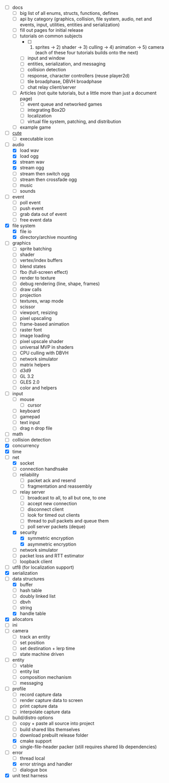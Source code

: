
* [ ] docs
	* [ ] big list of all enums, structs, functions, defines
	* [ ] api by category (graphics, collision, file system, audio, net and events, input, utilities, entities and serialization)
	* [ ] fill out pages for initial release
	* [ ] tutorials on common subjects
		* [ ] 1) sprites -> 2) shader -> 3) culling -> 4) animation -> 5) camera (each of these four tutorials builds onto the next)
		* [ ] input and window
		* [ ] entities, serialization, and messaging
		* [ ] collision detection
		* [ ] response, character controllers (reuse player2d)
		* [ ] tile broadphase, DBVH broadphase
		* [ ] chat relay client/server
	* [ ] Articles (not quite tutorials, but a little more than just a document page)
		* [ ] event queue and networked games
		* [ ] integrating Box2D
		* [ ] localization
		* [ ] virtual file system, patching, and distribution
	* [ ] example game
* [ ] [cute](https://github.com/RandyGaul/cute_framework/blob/master/doc/cute_t.md)
	* [ ] executable icon
* [ ] audio
	* [x] load wav
	* [x] load ogg
	* [x] stream wav
	* [x] stream ogg
	* [ ] stream then switch ogg
	* [ ] stream then crossfade ogg
	* [ ] music
	* [ ] sounds
* [ ] event
	* [ ] poll event
	* [ ] push event
	* [ ] grab data out of event
	* [ ] free event data
* [x] file system
	* [x] file io
	* [x] directory/archive mounting
* [ ] graphics
	* [ ] sprite batching
	* [ ] shader
	* [ ] vertex/index buffers
	* [ ] blend states
	* [ ] fbo (full-screen effect)
	* [ ] render to texture
	* [ ] debug rendering (line, shape, frames)
	* [ ] draw calls
	* [ ] projection
	* [ ] textures, wrap mode
	* [ ] scissor
	* [ ] viewport, resizing
	* [ ] pixel upscaling
	* [ ] frame-based animation
	* [ ] raster font
	* [ ] image loading
	* [ ] pixel upscale shader
	* [ ] universal MVP in shaders
	* [ ] CPU culling with DBVH
	* [ ] network simulator
	* [ ] matrix helpers
	* [ ] d3d9
	* [ ] GL 3.2
	* [ ] GLES 2.0
	* [ ] color and helpers
* [ ] input
	* [ ] mouse
		* [ ] cursor
	* [ ] keyboard
	* [ ] gamepad
	* [ ] text input
	* [ ] drag n drop file
* [ ] math
* [ ] collision detection
* [x] concurrency
* [x] time
* [ ] net
	* [x] socket
	* [ ] connection handhsake
	* [ ] reliability
		* [ ] packet ack and resend
		* [ ] fragmentation and reassembly
	* [ ] relay server
		* [ ] broadcast to all, to all but one, to one
		* [ ] accept new connection
		* [ ] disconnect client
		* [ ] look for timed out clients
		* [ ] thread to pull packets and queue them
		* [ ] poll server packets (deque)
	* [x] security
		* [x] symmetric encryption
		* [x] asymmetric encryption
	* [ ] network simulator
	* [ ] packet loss and RTT estimator
	* [ ] loopback client
* [ ] utf8 (for localization support)
* [x] serialization
* [ ] data structures
	* [x] buffer
	* [ ] hash table
	* [ ] doubly linked list
	* [ ] dbvh
	* [ ] string
	* [x] handle table
* [x] allocators
* [ ] ini
* [ ] camera
	* [ ] track an entity
	* [ ] set position
	* [ ] set destination + lerp time
	* [ ] state machine driven
* [ ] entity
	* [ ] vtable
	* [ ] entity list
	* [ ] composition mechanism
	* [ ] messaging
* [ ] profile
	* [ ] record capture data
	* [ ] render capture data to screen
	* [ ] print capture data
	* [ ] interpolate capture data
* [ ] build/distro options
	* [ ] copy + paste all source into project
	* [ ] build shared libs themselves
	* [ ] download prebuilt release folder
	* [x] cmake support
	* [ ] single-file-header packer (still requires shared lib dependencies)
* [ ] error
	* [ ] thread local
	* [x] error strings and handler
	* [ ] dialogue box
* [x] unit test harness

